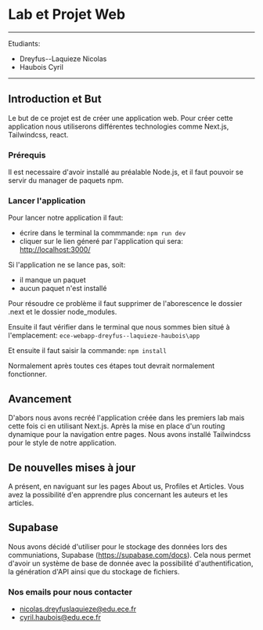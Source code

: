 # Lab et Projet Web

---
Etudiants:

- Dreyfus--Laquieze Nicolas
- Haubois Cyril

---

## Introduction et But

Le but de ce projet est de créer une application web. Pour créer cette application nous utiliserons différentes technologies comme Next.js, Tailwindcss, react.

### Prérequis

Il est necessaire d'avoir installé au préalable Node.js, et il faut pouvoir se servir du manager de paquets npm.

### Lancer l'application

Pour lancer notre application il faut:

- écrire dans le terminal la commmande: `npm run dev`
- cliquer sur le lien géneré par l'application qui sera: <http://localhost:3000/>

Si l'application ne se lance pas, soit:

- il manque un paquet
- aucun paquet n'est installé

Pour résoudre ce problème il faut supprimer de l'aborescence le dossier .next et le dossier node_modules.

Ensuite il faut vérifier dans le terminal que nous sommes bien situé à l'emplacement: `ece-webapp-dreyfus--laquieze-haubois\app`

Et ensuite il faut saisir la commande: `npm install`

Normalement après toutes ces étapes tout devrait normalement fonctionner.

## Avancement

D'abors nous avons recréé l'application créée dans les premiers lab mais cette fois ci en utilisant Next.js.
Après la mise en place d'un routing dynamique pour la navigation entre pages. Nous avons installé Tailwindcss pour le style de notre application.

## De nouvelles mises à jour

A présent, en naviguant sur les pages About us, Profiles et Articles.
Vous avez la possibilité d'en apprendre plus concernant les auteurs et les articles.

## Supabase

Nous avons décidé d'utiliser pour le stockage des données lors des communiations, Supabase (https://supabase.com/docs).
Cela nous permet d'avoir un système de base de donnée avec la possibilité d'authentification, la génération d'API ainsi que du stockage de fichiers.

### Nos emails pour nous contacter

- <nicolas.dreyfuslaquieze@edu.ece.fr>
- <cyril.haubois@edu.ece.fr>

